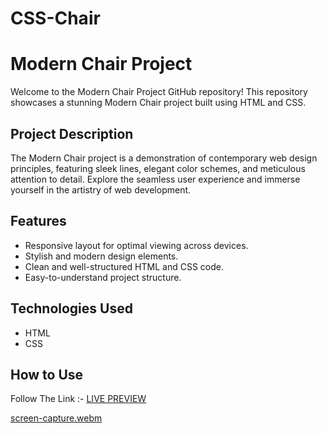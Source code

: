 # CSS-Chair

# Modern Chair Project

Welcome to the Modern Chair Project GitHub repository! This repository showcases a stunning Modern Chair project built using HTML and CSS.

## Project Description

The Modern Chair project is a demonstration of contemporary web design principles, featuring sleek lines, elegant color schemes, and meticulous attention to detail. Explore the seamless user experience and immerse yourself in the artistry of web development.

## Features

* Responsive layout for optimal viewing across devices.
* Stylish and modern design elements.
* Clean and well-structured HTML and CSS code.
* Easy-to-understand project structure.

## Technologies Used

* HTML
* CSS

## How to Use

Follow The 
Link :- <a targer=__blank href='https://waqasali-cs.github.io/CSS-Chair/ '> LIVE PREVIEW </a>


[screen-capture.webm](https://github.com/waqasali-cs/CSS-Chair/assets/140514512/85331d98-7fb8-4e13-b239-83e28c211ada)
